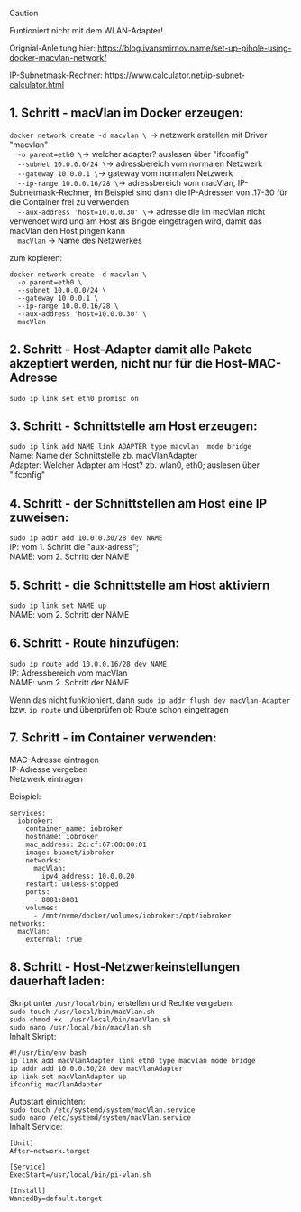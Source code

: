 > [!CAUTION]
> Funtioniert nicht mit dem WLAN-Adapter!

Orignial-Anleitung hier:
https://blog.ivansmirnov.name/set-up-pihole-using-docker-macvlan-network/

IP-Subnetmask-Rechner:
https://www.calculator.net/ip-subnet-calculator.html

## 1. Schritt - macVlan im Docker erzeugen:
`docker network create -d macvlan \ `-> netzwerk erstellen mit Driver "macvlan" <br/>
`  -o parent=eth0 \`-> welcher adapter? auslesen über "ifconfig" <br/>
`  --subnet 10.0.0.0/24 \`-> adressbereich vom normalen Netzwerk <br/>
`  --gateway 10.0.0.1 \`-> gateway vom normalen Netzwerk <br/>
`  --ip-range 10.0.0.16/28 \`-> adressbereich vom macVlan, IP-Subnetmask-Rechner, im Beispiel sind dann die IP-Adressen von .17-30 für die Container frei zu verwenden <br/>
`  --aux-address 'host=10.0.0.30' \`-> adresse die im macVlan nicht verwendet wird und am Host als Brigde eingetragen wird, damit das macVlan den Host pingen kann <br/>
`  macVlan` -> Name des Netzwerkes

zum kopieren:
```
docker network create -d macvlan \
  -o parent=eth0 \
  --subnet 10.0.0.0/24 \
  --gateway 10.0.0.1 \
  --ip-range 10.0.0.16/28 \
  --aux-address 'host=10.0.0.30' \
  macVlan
```

## 2. Schritt - Host-Adapter damit alle Pakete akzeptiert werden, nicht nur für die Host-MAC-Adresse
`sudo ip link set eth0 promisc on`

## 3. Schritt - Schnittstelle am Host erzeugen:
`sudo ip link add NAME link ADAPTER type macvlan  mode bridge`  
Name: Name der Schnittstelle zb. macVlanAdapter  
Adapter: Welcher Adapter am Host? zb. wlan0, eth0; auslesen über "ifconfig"

## 4. Schritt - der Schnittstellen am Host eine IP zuweisen:
`sudo ip addr add 10.0.0.30/28 dev NAME`  
IP: vom 1. Schritt die "aux-adress";  
NAME: vom 2. Schritt der NAME

## 5. Schritt - die Schnittstelle am Host aktiviern
`sudo ip link set NAME up`  
NAME: vom 2. Schritt der NAME

## 6. Schritt - Route hinzufügen:
`sudo ip route add 10.0.0.16/28 dev NAME`  
IP: Adressbereich vom macVlan  
NAME: vom 2. Schritt der NAME  

Wenn das nicht funktioniert, dann `sudo ip addr flush dev macVlan-Adapter` bzw. `ip route` und überprüfen ob Route schon eingetragen

## 7. Schritt - im Container verwenden:
MAC-Adresse eintragen  
IP-Adresse vergeben  
Netzwerk eintragen  

Beispiel:  
```
services:
  iobroker:
    container_name: iobroker
    hostname: iobroker
    mac_address: 2c:cf:67:00:00:01
    image: buanet/iobroker
    networks:
      macVlan:
        ipv4_address: 10.0.0.20
    restart: unless-stopped
    ports:
      - 8081:8081
    volumes:
      - /mnt/nvme/docker/volumes/iobroker:/opt/iobroker
networks:
  macVlan:
    external: true
```

## 8. Schritt - Host-Netzwerkeinstellungen dauerhaft laden:
Skript unter `/usr/local/bin/` erstellen und Rechte vergeben: <br/>
`sudo touch /usr/local/bin/macVlan.sh` <br/>
`sudo chmod +x  /usr/local/bin/macVlan.sh` <br/>
`sudo nano /usr/local/bin/macVlan.sh` <br/>
Inhalt Skript: <br/>
```
#!/usr/bin/env bash
ip link add macVlanAdapter link eth0 type macvlan mode bridge
ip addr add 10.0.0.30/28 dev macVlanAdapter
ip link set macVlanAdapter up
ifconfig macVlanAdapter
```
Autostart einrichten: <br/>
`sudo touch /etc/systemd/system/macVlan.service` <br/>
`sudo nano /etc/systemd/system/macVlan.service` <br/>
Inhalt Service: <br/>
```
[Unit]
After=network.target

[Service]
ExecStart=/usr/local/bin/pi-vlan.sh

[Install]
WantedBy=default.target
```
